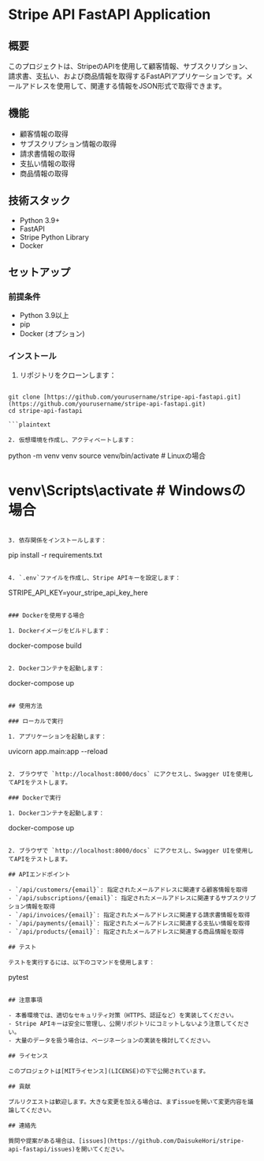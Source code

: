 # Stripe API FastAPI Application

## 概要

このプロジェクトは、StripeのAPIを使用して顧客情報、サブスクリプション、請求書、支払い、および商品情報を取得するFastAPIアプリケーションです。メールアドレスを使用して、関連する情報をJSON形式で取得できます。

## 機能

- 顧客情報の取得
- サブスクリプション情報の取得
- 請求書情報の取得
- 支払い情報の取得
- 商品情報の取得

## 技術スタック

- Python 3.9+
- FastAPI
- Stripe Python Library
- Docker

## セットアップ

### 前提条件

- Python 3.9以上
- pip
- Docker (オプション)

### インストール

1. リポジトリをクローンします：

```

git clone [https://github.com/yourusername/stripe-api-fastapi.git](https://github.com/yourusername/stripe-api-fastapi.git)
cd stripe-api-fastapi

```plaintext

2. 仮想環境を作成し、アクティベートします：

```

python -m venv venv
source venv/bin/activate  # Linuxの場合

# venv\Scripts\activate  # Windowsの場合

```plaintext

3. 依存関係をインストールします：

```

pip install -r requirements.txt

```plaintext

4. `.env`ファイルを作成し、Stripe APIキーを設定します：

```

STRIPE_API_KEY=your_stripe_api_key_here

```plaintext

### Dockerを使用する場合

1. Dockerイメージをビルドします：

```

docker-compose build

```plaintext

2. Dockerコンテナを起動します：

```

docker-compose up

```plaintext

## 使用方法

### ローカルで実行

1. アプリケーションを起動します：

```

uvicorn app.main:app --reload

```plaintext

2. ブラウザで `http://localhost:8000/docs` にアクセスし、Swagger UIを使用してAPIをテストします。

### Dockerで実行

1. Dockerコンテナを起動します：

```

docker-compose up

```plaintext

2. ブラウザで `http://localhost:8000/docs` にアクセスし、Swagger UIを使用してAPIをテストします。

## APIエンドポイント

- `/api/customers/{email}`: 指定されたメールアドレスに関連する顧客情報を取得
- `/api/subscriptions/{email}`: 指定されたメールアドレスに関連するサブスクリプション情報を取得
- `/api/invoices/{email}`: 指定されたメールアドレスに関連する請求書情報を取得
- `/api/payments/{email}`: 指定されたメールアドレスに関連する支払い情報を取得
- `/api/products/{email}`: 指定されたメールアドレスに関連する商品情報を取得

## テスト

テストを実行するには、以下のコマンドを使用します：

```

pytest

```plaintext

## 注意事項

- 本番環境では、適切なセキュリティ対策（HTTPS、認証など）を実装してください。
- Stripe APIキーは安全に管理し、公開リポジトリにコミットしないよう注意してください。
- 大量のデータを扱う場合は、ページネーションの実装を検討してください。

## ライセンス

このプロジェクトは[MITライセンス](LICENSE)の下で公開されています。

## 貢献

プルリクエストは歓迎します。大きな変更を加える場合は、まずissueを開いて変更内容を議論してください。

## 連絡先

質問や提案がある場合は、[issues](https://github.com/DaisukeHori/stripe-api-fastapi/issues)を開いてください。
